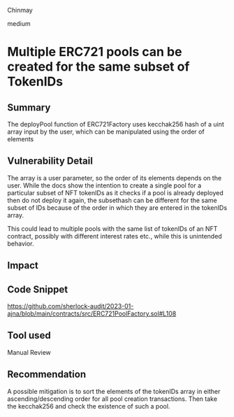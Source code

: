 Chinmay

medium

# Multiple ERC721 pools can be created for the same subset of TokenIDs

## Summary

The deployPool function of ERC721Factory uses kecchak256 hash of a uint array input by the user, which can be manipulated using the order of elements

## Vulnerability Detail

The array is a user parameter, so the order of its elements depends on the user. While the docs show the intention to create a single pool for a particular subset of NFT tokenIDs as it checks if a pool is already deployed then do not deploy it again, the subsethash can be different for the same subset of IDs because of the order in which they are entered in the tokenIDs array. 

This could lead to multiple pools with the same list of tokenIDs of an NFT contract, possibly with different interest rates etc., while this is unintended behavior.  

## Impact

## Code Snippet

https://github.com/sherlock-audit/2023-01-ajna/blob/main/contracts/src/ERC721PoolFactory.sol#L108

## Tool used

Manual Review

## Recommendation

A possible mitigation is to sort the elements of the tokenIDs array in either ascending/descending order for all pool creation transactions. Then take the kecchak256 and check the existence of such a pool.
